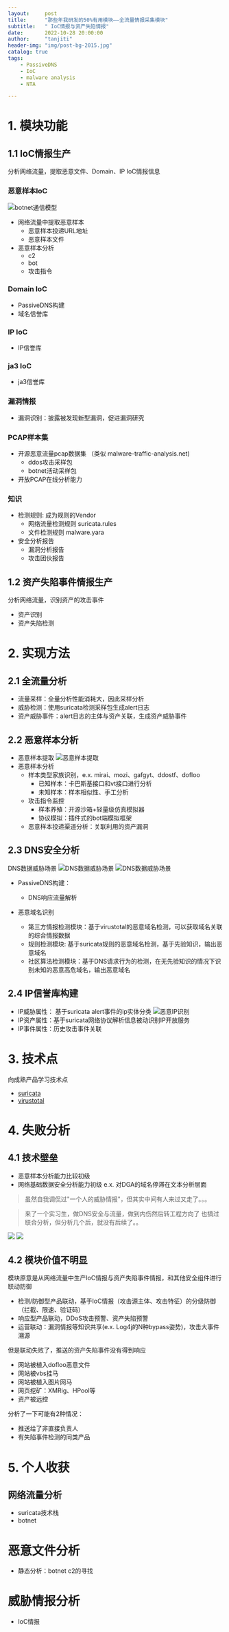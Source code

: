 ```yaml
---
layout:     post
title:      "那些年我研发的50%有用模块——全流量情报采集模块"
subtitle:   " IoC情报与资产失陷情报"
date:       2022-10-28 20:00:00
author:     "tanjiti"
header-img: "img/post-bg-2015.jpg"
catalog: true
tags:
    - PassiveDNS
    - IoC
    - malware analysis
    - NTA

---
```

# 1. 模块功能

## 1.1 IoC情报生产 

分析网络流量，提取恶意文件、Domain、IP IoC情报信息

### 恶意样本IoC
![botnet通信模型](/img/botnet-communication.png)
- 网络流量中提取恶意样本
  - 恶意样本投递URL地址
  - 恶意样本文件
- 恶意样本分析
  - c2
  - bot
  - 攻击指令


### Domain IoC
- PassiveDNS构建
- 域名信誉库

###  IP IoC
- IP信誉库
### ja3 IoC
- ja3信誉库

###  漏洞情报
- 漏洞识别：披露被发现新型漏洞，促进漏洞研究

### PCAP样本集
- 开源恶意流量pcap数据集 （类似 malware-traffic-analysis.net)
    - ddos攻击采样包
    - botnet活动采样包
- 开放PCAP在线分析能力
  
### 知识
- 检测规则: 成为规则的Vendor
  - 网络流量检测规则 suricata.rules 
  - 文件检测规则 malware.yara 
- 安全分析报告  
  - 漏洞分析报告
  - 攻击团伙报告
  
## 1.2 资产失陷事件情报生产

分析网络流量，识别资产的攻击事件
- 资产识别
- 资产失陷检测

# 2. 实现方法
## 2.1 全流量分析
- 流量采样：全量分析性能消耗大，因此采样分析
- 威胁检测：使用suricata检测采样包生成alert日志
- 资产威胁事件：alert日志的主体与资产关联，生成资产威胁事件


## 2.2 恶意样本分析

- 恶意样本提取
![恶意样本提取](/img/malware-downloader.png)
- 恶意样本分析
  - 样本类型家族识别，e.x. mirai、mozi、gafgyt、ddostf、dofloo
    - 已知样本：卡巴斯基接口和vt接口进行分析
    - 未知样本：样本相似性、手工分析
  - 攻击指令监控
    - 样本养殖：开源沙箱+轻量级仿真模拟器
    - 协议模拟：插件式的bot端模拟框架
  - 恶意样本投递渠道分析：关联利用的资产漏洞

## 2.3 DNS安全分析
DNS数据威胁场景
![DNS数据威胁场景](/img/dns_attack.png)
![DNS数据威胁场景](/img/domain-ioc.png)

- PassiveDNS构建：
  - DNS响应流量解析
  
- 恶意域名识别
  - 第三方情报检测模块：基于virustotal的恶意域名检测，可以获取域名关联的综合情报数据
  - 规则检测模块: 基于suricata规则的恶意域名检测，基于先验知识，输出恶意域名
  - 社区算法检测模块：基于DNS请求行为的检测，在无先验知识的情况下识别未知的恶意高危域名，输出恶意域名

## 2.4 IP信誉库构建
- IP威胁属性： 基于suricata alert事件的ip实体分类
![恶意IP识别](/img/pcap-ip-ioc-producer.png)
- IP资产属性：基于suricata网络协议解析信息被动识别IP开放服务
- IP事件属性：历史攻击事件关联

# 3. 技术点
向成熟产品学习技术点
- [suricata](https://suricata.io/) 
- [virustotal](https://www.virustotal.com/gui/intelligence-overview)



# 4. 失败分析

## 4.1 技术壁垒
- 恶意样本分析能力比较初级
- 网络基础数据安全分析能力初级 e.x. 对DGA的域名停滞在文本分析层面

>虽然自我调侃过"一个人的威胁情报"，但其实中间有人来过又走了。。。

>来了一个实习生，做DNS安全与流量，做到内伤然后转工程方向了
> 也搞过联合分析，但分析几个后，就没有后续了。。

 ![](/img/weibo-1.png)
 ![](/img/weibo-2.png)

## 4.2 模块价值不明显

模块原意是从网络流量中生产IoC情报与资产失陷事件情报，和其他安全组件进行联动防御
- 检测/防御型产品联动，基于IoC情报（攻击源主体、攻击特征）的分级防御（拦截、限速、验证码）
- 响应型产品联动，DDoS攻击预警、资产失陷预警
- 运营联动：漏洞情报等知识共享(e.x. Log4j的N种bypass姿势)，攻击大事件溯源

但是联动失败了，推送的资产失陷事件没有得到响应
- 网站被植入dofloo恶意文件
- 网站被vbs挂马
- 网站被植入图片网马
- 网页挖矿：XMRig、HPool等
- 资产被远控

分析了一下可能有2种情况：
- 推送给了非直接负责人
- 有失陷事件检测的同类产品

# 5. 个人收获
## 网络流量分析
- suricata技术栈
- botnet
# 恶意文件分析
- 静态分析：botnet c2的寻找
# 威胁情报分析
- IoC情报
